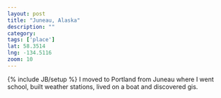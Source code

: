 ```yaml
---
layout: post
title: "Juneau, Alaska"
description: ""
category: 
tags: ['place']
lat: 58.3514
lng: -134.5116
zoom: 10
---
```

{% include JB/setup %}
I moved to Portland from Juneau	where I went school, built weather stations, lived on a boat and discovered gis.
